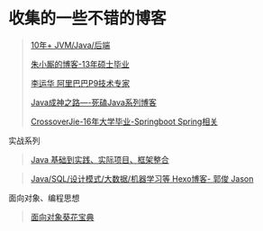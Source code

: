 # 收集的一些不错的博客

> [10年+ JVM/Java/后端](http://hongjiang.info/java-referencequeue/)
>
> [朱小厮的博客-13年硕士毕业](http://blog.csdn.net/u013256816/article/details/50907595)
>
> [李运华 阿里巴巴P9技术专家](https://blog.csdn.net/yunhua_lee)
>
> [Java成神之路—-死磕Java系列博客](http://cmsblogs.com/)
>
> [CrossoverJie-16年大学毕业-Springboot Spring相关](https://crossoverjie.top/)

实战系列

> [Java 基础到实践、实际项目、框架整合 ](http://how2j.cn/stage/33.html)

> [Java/SQL/设计模式/大数据/机器学习等 Hexo博客- 郭俊 Jason](http://www.jasongj.com/)

面向对象、编程思想

> [面向对象葵花宝典](https://blog.csdn.net/yunhua_lee/article/details/17249863)

